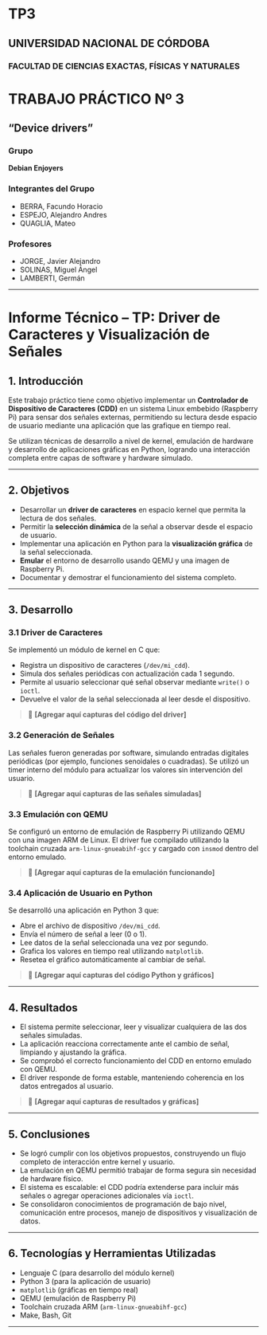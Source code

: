 # TP3

## UNIVERSIDAD NACIONAL DE CÓRDOBA 
### FACULTAD DE CIENCIAS EXACTAS, FÍSICAS Y NATURALES

# TRABAJO PRÁCTICO Nº 3
## “Device drivers”

### Grupo
**Debian Enjoyers**

### Integrantes del Grupo
- BERRA, Facundo Horacio
- ESPEJO, Alejandro Andres
- QUAGLIA, Mateo

### Profesores
- JORGE, Javier Alejandro
- SOLINAS, Miguel Ángel
- LAMBERTI, Germán

---

# Informe Técnico – TP: Driver de Caracteres y Visualización de Señales

## 1. Introducción

Este trabajo práctico tiene como objetivo implementar un **Controlador de Dispositivo de Caracteres (CDD)** en un sistema Linux embebido (Raspberry Pi) para sensar dos señales externas, permitiendo su lectura desde espacio de usuario mediante una aplicación que las grafique en tiempo real.

Se utilizan técnicas de desarrollo a nivel de kernel, emulación de hardware y desarrollo de aplicaciones gráficas en Python, logrando una interacción completa entre capas de software y hardware simulado.

---

## 2. Objetivos

- Desarrollar un **driver de caracteres** en espacio kernel que permita la lectura de dos señales.
- Permitir la **selección dinámica** de la señal a observar desde el espacio de usuario.
- Implementar una aplicación en Python para la **visualización gráfica** de la señal seleccionada.
- **Emular** el entorno de desarrollo usando QEMU y una imagen de Raspberry Pi.
- Documentar y demostrar el funcionamiento del sistema completo.

---

## 3. Desarrollo

### 3.1 Driver de Caracteres

Se implementó un módulo de kernel en C que:

- Registra un dispositivo de caracteres (`/dev/mi_cdd`).
- Simula dos señales periódicas con actualización cada 1 segundo.
- Permite al usuario seleccionar qué señal observar mediante `write()` o `ioctl`.
- Devuelve el valor de la señal seleccionada al leer desde el dispositivo.

> 📸 **[Agregar aquí capturas del código del driver]**

### 3.2 Generación de Señales

Las señales fueron generadas por software, simulando entradas digitales periódicas (por ejemplo, funciones senoidales o cuadradas). Se utilizó un timer interno del módulo para actualizar los valores sin intervención del usuario.

> 📸 **[Agregar aquí capturas de las señales simuladas]**

### 3.3 Emulación con QEMU

Se configuró un entorno de emulación de Raspberry Pi utilizando QEMU con una imagen ARM de Linux. El driver fue compilado utilizando la toolchain cruzada `arm-linux-gnueabihf-gcc` y cargado con `insmod` dentro del entorno emulado.

> 📸 **[Agregar aquí capturas de la emulación funcionando]**

### 3.4 Aplicación de Usuario en Python

Se desarrolló una aplicación en Python 3 que:

- Abre el archivo de dispositivo `/dev/mi_cdd`.
- Envía el número de señal a leer (0 o 1).
- Lee datos de la señal seleccionada una vez por segundo.
- Grafica los valores en tiempo real utilizando `matplotlib`.
- Resetea el gráfico automáticamente al cambiar de señal.

> 📸 **[Agregar aquí capturas del código Python y gráficos]**

---

## 4. Resultados

- El sistema permite seleccionar, leer y visualizar cualquiera de las dos señales simuladas.
- La aplicación reacciona correctamente ante el cambio de señal, limpiando y ajustando la gráfica.
- Se comprobó el correcto funcionamiento del CDD en entorno emulado con QEMU.
- El driver responde de forma estable, manteniendo coherencia en los datos entregados al usuario.

> 📸 **[Agregar aquí capturas de resultados y gráficas]**

---

## 5. Conclusiones

- Se logró cumplir con los objetivos propuestos, construyendo un flujo completo de interacción entre kernel y usuario.
- La emulación en QEMU permitió trabajar de forma segura sin necesidad de hardware físico.
- El sistema es escalable: el CDD podría extenderse para incluir más señales o agregar operaciones adicionales vía `ioctl`.
- Se consolidaron conocimientos de programación de bajo nivel, comunicación entre procesos, manejo de dispositivos y visualización de datos.

---

## 6. Tecnologías y Herramientas Utilizadas

- Lenguaje C (para desarrollo del módulo kernel)
- Python 3 (para la aplicación de usuario)
- `matplotlib` (gráficas en tiempo real)
- QEMU (emulación de Raspberry Pi)
- Toolchain cruzada ARM (`arm-linux-gnueabihf-gcc`)
- Make, Bash, Git

---



